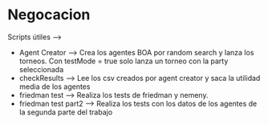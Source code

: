 # Negocacion

Scripts útiles -->
  - Agent Creator --> Crea los agentes BOA por random search y lanza los torneos. Con testMode = true solo lanza un torneo con la party seleccionada
  - checkResults --> Lee los csv creados por agent creator y saca la utilidad media de los agentes
  - friedman test --> Realiza los tests de friedman y nemeny.
  - friedman test part2 --> Realiza los tests con los datos de los agentes de la segunda parte del trabajo
